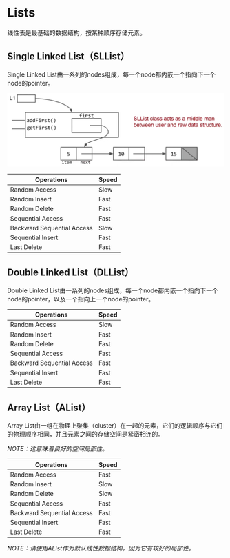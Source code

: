 # Lists

线性表是最基础的数据结构，按某种顺序存储元素。

## Single Linked List（SLList）

Single Linked List由一系列的nodes组成，每一个node都内嵌一个指向下一个node的pointer。

![F1](./F1.png)

|Operations|Speed|
|-|-|
|Random Access|Slow|
|Random Insert|Fast|
|Random Delete|Fast|
|Sequential Access|Fast|
|Backward Sequential Access|Slow|
|Sequential Insert|Fast|
|Last Delete|Fast|

## Double Linked List（DLList）

Double Linked List由一系列的nodes组成，每一个node都内嵌一个指向下一个node的pointer，以及一个指向上一个node的pointer。

|Operations|Speed|
|-|-|
|Random Access|Slow|
|Random Insert|Fast|
|Random Delete|Fast|
|Sequential Access|Fast|
|Backward Sequential Access|Fast|
|Sequential Insert|Fast|
|Last Delete|Fast|

## Array List（AList）

Array List由一组在物理上聚集（cluster）在一起的元素，它们的逻辑顺序与它们的物理顺序相同，并且元素之间的存储空间是紧密相连的。

*NOTE：这意味着良好的空间局部性。*

|Operations|Speed|
|-|-|
|Random Access|Fast|
|Random Insert|Slow|
|Random Delete|Slow|
|Sequential Access|Fast|
|Backward Sequential Access|Fast|
|Sequential Insert|Fast|
|Last Delete|Fast|

*NOTE：请使用AList作为默认线性数据结构，因为它有较好的局部性。*